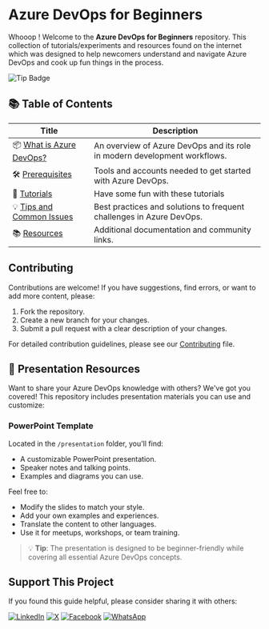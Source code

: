 # Azure DevOps for Beginners

Whooop ! Welcome to the **Azure DevOps for Beginners** repository. This collection of tutorials/experiments and resources found on the internet which was designed to help newcomers understand and navigate Azure DevOps and cook up fun things in the process.


![Tip Badge](https://img.shields.io/badge/Tip-All%20info%20is%20available%20on%20the%20internet!-blue)

## 📚 Table of Contents

| Title                                         | Description                                                                 |
|-----------------------------------------------|-----------------------------------------------------------------------------|
| 📦 [What is Azure DevOps?](docs/what-is-azure-devops.md) | An overview of Azure DevOps and its role in modern development workflows.   |
| 🛠️ [Prerequisites](docs/prerequisites.md)            | Tools and accounts needed to get started with Azure DevOps.                 |
| 📘 [Tutorials ](tutorials/tutorials-overview.md) | Have some fun with these tutorials                     |
| 💡 [Tips and Common Issues](docs/tips-and-common-issues.md) | Best practices and solutions to frequent challenges in Azure DevOps.        |
| 📚 [Resources](docs/resources.md)                    | Additional documentation and community links.                   |

## Contributing

Contributions are welcome! If you have suggestions, find errors, or want to add more content, please:

1. Fork the repository.
2. Create a new branch for your changes.
3. Submit a pull request with a clear description of your changes.

For detailed contribution guidelines, please see our [Contributing](Contributing.md) file.

## 🎯 Presentation Resources

Want to share your Azure DevOps knowledge with others? We've got you covered! This repository includes presentation materials you can use and customize:

### PowerPoint Template

Located in the `/presentation` folder, you'll find:

- A customizable PowerPoint presentation.
- Speaker notes and talking points.
- Examples and diagrams you can use.

Feel free to:

- Modify the slides to match your style.
- Add your own examples and experiences.
- Translate the content to other languages.
- Use it for meetups, workshops, or team training.

> 💡 **Tip**: The presentation is designed to be beginner-friendly while covering all essential Azure DevOps concepts.

## Support This Project

If you found this guide helpful, please consider sharing it with others:

[![LinkedIn](https://img.shields.io/badge/Share-LinkedIn-blue?style=for-the-badge&logo=linkedin)](https://www.linkedin.com/shareArticle?title=Azure%20DevOps%20for%20Beginners&url=https://github.com/yourusername/azure-devops-for-beginners)
[![X](https://img.shields.io/badge/Share-X-1DA1F2?style=for-the-badge&logo=twitter)](https://twitter.com/intent/tweet?text=Check%20out%20this%20Azure%20DevOps%20guide%20for%20beginners!%20https://github.com/yourusername/azure-devops-for-beginners)
[![Facebook](https://img.shields.io/badge/Share-Facebook-1877F2?style=for-the-badge&logo=facebook)](https://www.facebook.com/sharer/sharer.php?u=https://github.com/yourusername/azure-devops-for-beginners)
[![WhatsApp](https://img.shields.io/badge/Share-WhatsApp-25D366?style=for-the-badge&logo=whatsapp)](https://api.whatsapp.com/send?text=Check%20out%20this%20Azure%20DevOps%20guide%20for%20beginners!%20https://github.com/yourusername/azure-devops-for-beginners)

